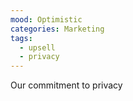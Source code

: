 ```yaml
---
mood: Optimistic
categories: Marketing
tags:
  - upsell
  - privacy
---
```

Our commitment to privacy
